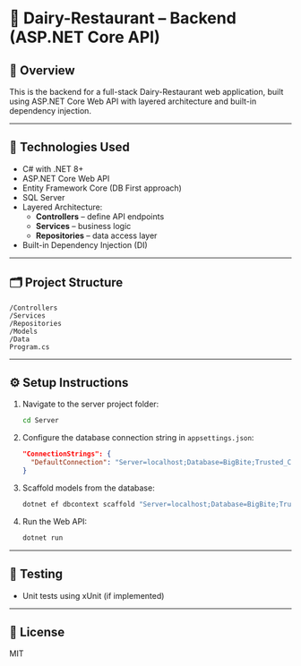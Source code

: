 # 🧀 Dairy-Restaurant – Backend (ASP.NET Core API)

## 📘 Overview
This is the backend for a full-stack Dairy-Restaurant web application, built using ASP.NET Core Web API with layered architecture and built-in dependency injection.

---

## 🔧 Technologies Used

- C# with .NET 8+
- ASP.NET Core Web API
- Entity Framework Core (DB First approach)
- SQL Server
- Layered Architecture:
  - **Controllers** – define API endpoints
  - **Services** – business logic
  - **Repositories** – data access layer
- Built-in Dependency Injection (DI)

---

## 🗂 Project Structure

```
/Controllers  
/Services  
/Repositories  
/Models  
/Data  
Program.cs
```

---

## ⚙️ Setup Instructions

1. Navigate to the server project folder:
   ```bash
   cd Server
   ```
2. Configure the database connection string in `appsettings.json`:
   ```json
   "ConnectionStrings": {
     "DefaultConnection": "Server=localhost;Database=BigBite;Trusted_Connection=True;"
   }
   ```
3. Scaffold models from the database:
   ```bash
   dotnet ef dbcontext scaffold "Server=localhost;Database=BigBite;Trusted_Connection=True;" Microsoft.EntityFrameworkCore.SqlServer -o Models -f
   ```
4. Run the Web API:
   ```bash
   dotnet run
   ```

---

## 🧪 Testing

- Unit tests using xUnit (if implemented)

---

## 📄 License

MIT
